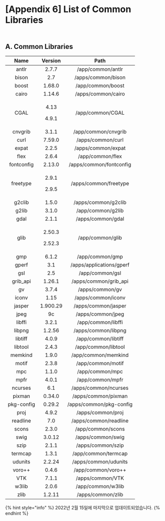 # \[Appendix 6] List of Common Libraries

\
A. Common Libraries
-------------------

|    Name    |           Version          |           Path           |
| :--------: | :------------------------: | :----------------------: |
|    antlr   |            2.7.7           |     /app/common/antlr    |
|    bison   |             2.7            |    /apps/common/bison    |
|    boost   |           1.68.0           |     /app/common/boost    |
|    cairo   |           1.14.6           |    /apps/common/cairo    |
|    CGAL    |   <p>4.13</p><p>4.9.1</p>  |     /app/common/CGAL     |
|   cnvgrib  |            3.1.1           |    /app/common/cnvgrib   |
|    curl    |           7.59.0           |     /apps/common/curl    |
|    expat   |            2.2.5           |    /apps/common/expat    |
|    flex    |            2.6.4           |     /app/common/flex     |
| fontconfig |           2.13.0           |  /apps/common/fontconfig |
|  freetype  |  <p>2.9.1</p><p>2.9.5</p>  |   /apps/common/freetype  |
|   g2clib   |            1.5.0           |    /apps/common/g2clib   |
|    g2lib   |            3.1.0           |     /app/common/g2lib    |
|    gdal    |            2.1.1           |     /apps/common/gdal    |
|    glib    | <p>2.50.3</p><p>2.52.3</p> |     /app/common/glib     |
|     gmp    |            6.1.2           |      /app/common/gmp     |
|    gperf   |             3.1            | /apps/applications/gperf |
|     gsl    |             2.5            |      /app/common/gsl     |
|  grib\_api |           1.26.1           |  /apps/common/grib\_api  |
|     gv     |            3.7.4           |      /apps/common/gv     |
|    iconv   |            1.15            |    /apps/common/iconv    |
|   jasper   |          1.900.29          |    /apps/common/jasper   |
|    jpeg    |             9c             |     /apps/common/jpeg    |
|   libffi   |            3.2.1           |    /app/common/libffi    |
|   libpng   |           1.2.56           |    /apps/common/libpng   |
|   libtiff  |            4.0.9           |    /app/common/libtiff   |
|   libtool  |            2.4.3           |    /app/common/libtool   |
|   memkind  |            1.9.0           |    /app/common/memkind   |
|    motif   |            2.3.8           |     /app/common/motif    |
|     mpc    |            1.1.0           |      /app/common/mpc     |
|    mpfr    |            4.0.1           |     /app/common/mpfr     |
|   ncurses  |             6.1            |   /apps/common/ncurses   |
|   pixman   |           0.34.0           |    /apps/common/pixman   |
| pkg-config |           0.29.2           |  /apps/common/pkg-config |
|    proj    |            4.9.2           |     /apps/common/proj    |
|  readline  |             7.0            |   /apps/common/readline  |
|    scons   |            2.3.0           |     /app/common/scons    |
|    swig    |           3.0.12           |     /apps/common/swig    |
|    szip    |            2.1.1           |     /apps/common/szip    |
|   termcap  |            1.3.1           |    /app/common/termcap   |
|   udunits  |           2.2.24           |   /apps/common/udunits   |
|   voro++   |            0.4.6           |    /app/common/voro++    |
|     VTK    |            7.1.1           |     /apps/common/VTK     |
|    w3lib   |            2.0.6           |     /app/common/w3lib    |
|    zlib    |           1.2.11           |     /apps/common/zlib    |

{% hint style="info" %}
2022년 2월 15일에 마지막으로 업데이트되었습니다.
{% endhint %}
